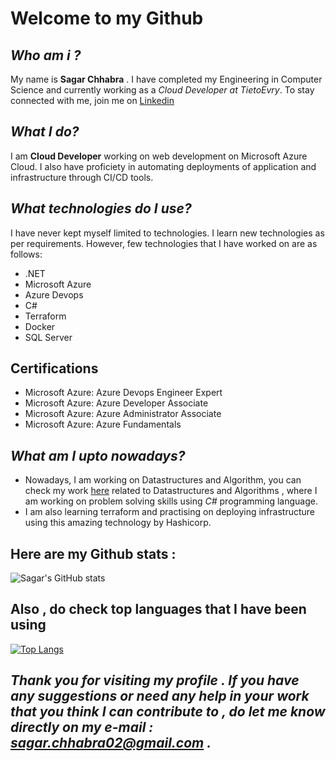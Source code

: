 # Welcome to my Github

## *Who am i ?*
My name is **Sagar Chhabra** . I have completed my Engineering in Computer Science and currently working as a *Cloud Developer at TietoEvry*.
To stay connected with me, join me on [Linkedin](https://www.linkedin.com/in/sagarchhabra)

## *What I do?*
I am **Cloud Developer** working on web development on Microsoft Azure Cloud. I also have proficiety in automating deployments of application and infrastructure through CI/CD tools. 

## *What technologies do I use?*
I have never kept myself limited to technologies. I learn new technologies as per requirements. However, few technologies that I have worked on are as follows:

- .NET
- Microsoft Azure
- Azure Devops
- C#
- Terraform
- Docker
- SQL Server

## Certifications

- Microsoft Azure: Azure Devops Engineer Expert
- Microsoft Azure: Azure Developer Associate
- Microsoft Azure: Azure Administrator Associate
- Microsoft Azure: Azure Fundamentals

## *What am I upto nowadays?*
- Nowadays, I am working on Datastructures and Algorithm, you can check my work [here](https://github.com/sagar2395/Datastructures-Algorithms) related to Datastructures and Algorithms , where I am working on problem solving skills using *C#* programming language.
- I am also learning terraform and practising on deploying infrastructure using this amazing technology by Hashicorp.

## Here are my Github stats :

![Sagar's GitHub stats](https://github-readme-stats.vercel.app/api?username=sagar2395&show_icons=true&theme=radical)

## Also , do check top languages that I have been using 

[![Top Langs](https://github-readme-stats.vercel.app/api/top-langs/?username=sagar2395&layout=compact)](https://github.com/anuraghazra/github-readme-stats)


## *Thank you for visiting my profile . If you have any suggestions or need any help in your work that you think I can contribute to , do let me know directly on my e-mail : sagar.chhabra02@gmail.com .*












